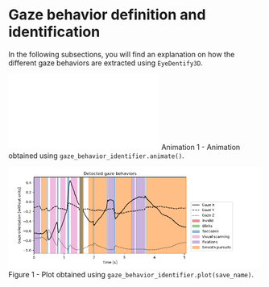# Gaze behavior definition and identification

In the following subsections, you will find an explanation on how the different gaze behaviors are extracted using `EyeDentify3D`. 

![animation.gif](../figures/animation.fig)
Animation 1 - Animation obtained using `gaze_behavior_identifier.animate()`.

![all_gaze_behaviors.png](../figures/all_gaze_behaviors.png)
Figure 1 - Plot obtained using `gaze_behavior_identifier.plot(save_name)`.


```{tableofcontents}
```